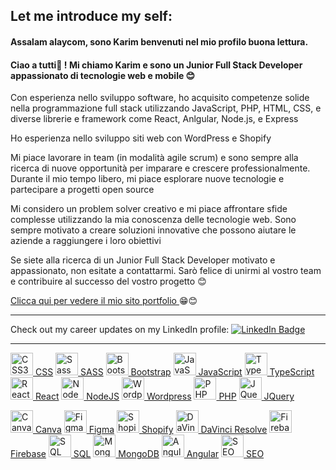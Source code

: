 ## Let me introduce my self:

#### Assalam alaycom, sono Karim benvenuti nel mio profilo buona lettura.
#### Ciao a tutti👋 ! Mi chiamo Karim e sono un Junior Full Stack Developer appassionato di tecnologie web e mobile 😊

Con esperienza nello sviluppo software, ho acquisito competenze solide nella programmazione full stack utilizzando JavaScript, PHP, HTML, CSS, e diverse librerie e framework come React, Anlgular, Node.js, e Express

Ho esperienza nello sviluppo siti web con WordPress e Shopify

Mi piace lavorare in team (in modalità agile scrum) e sono sempre alla ricerca di nuove opportunità per imparare e crescere professionalmente. Durante il mio tempo libero, mi piace esplorare nuove tecnologie e partecipare a progetti open source

Mi considero un problem solver creativo e mi piace affrontare sfide complesse utilizzando la mia conoscenza delle tecnologie web. Sono sempre motivato a creare soluzioni innovative che possono aiutare le aziende a raggiungere i loro obiettivi

Se siete alla ricerca di un Junior Full Stack Developer motivato e appassionato, non esitate a contattarmi. Sarò felice di unirmi al vostro team e contribuire al successo del vostro progetto 😊

<a  href="https://karimzouhir-portfolio.netlify.app/" target="_blank" >Clicca qui per vedere il mio  sito portfolio </a>😁😊

 

---
Check out my career updates on my LinkedIn profile:  <a href="https://www.linkedin.com/in/zouhirkarim1999/"><img src="https://img.shields.io/badge/LinkedIn-blue?logo=linkedin&logoColor=white" alt="LinkedIn Badge"/>
  </a>
 
 ---
 
  
 <a href="https://www.w3.org/TR/CSS/#css" target="_blank" rel="noreferrer"><img src="https://raw.githubusercontent.com/danielcranney/readme-generator/main/public/icons/skills/css3-colored.svg" width="36" height="36" alt="CSS3" /> CSS</a>
  <a href="https://sass-lang.com/" target="_blank" rel="noreferrer"><img src="https://raw.githubusercontent.com/danielcranney/readme-generator/main/public/icons/skills/sass-colored.svg" width="36" height="36" alt="Sass" /> SASS</a>
  <a href="https://getbootstrap.com/" target="_blank" rel="noreferrer"><img src="https://raw.githubusercontent.com/danielcranney/readme-generator/main/public/icons/skills/bootstrap-colored.svg" width="36" height="36" alt="Bootstrap" /> Bootstrap</a>
<a href="https://developer.mozilla.org/en-US/docs/Web/JavaScript" target="_blank" rel="noreferrer"><img src="https://raw.githubusercontent.com/danielcranney/readme-generator/main/public/icons/skills/javascript-colored.svg" width="36" height="36" alt="JavaScript" /> JavaScript</a>
  <a href="https://www.typescriptlang.org/" target="_blank" rel="noreferrer"><img src="https://raw.githubusercontent.com/danielcranney/readme-generator/main/public/icons/skills/typescript-colored.svg" width="36" height="36" alt="TypeScript" /> TypeScript</a>
<a href="https://reactjs.org/" target="_blank" rel="noreferrer"><img src="https://raw.githubusercontent.com/danielcranney/readme-generator/main/public/icons/skills/react-colored.svg" width="36" height="36" alt="React" /> React</a>
  <a href="https://nodejs.org/en/" target="_blank" rel="noreferrer"><img src="https://raw.githubusercontent.com/danielcranney/readme-generator/main/public/icons/skills/nodejs-colored.svg" width="36" height="36" alt="NodeJS" /> NodeJS</a>
  <a href="https://it.wordpress.org/" target="_blank" rel="noreferrer"><img src="https://upload.wikimedia.org/wikipedia/commons/9/93/Wordpress_Blue_logo.png" width="36" height="36" alt="Wordpress" /> Wordpress</a>
  <a href="https://www.php.net/" target="_blank" rel="noreferrer"><img src="https://upload.wikimedia.org/wikipedia/commons/thumb/2/27/PHP-logo.svg/260px-PHP-logo.svg.png" width="36" height="36" alt="PHP" /> PHP</a>
  <a href="https://jquery.com/" target="_blank" rel="noreferrer"><img src="https://www.interviewbit.com/blog/wp-content/uploads/2021/10/jquery-logo-vertical_large_square.png" width="36" height="36" alt="JQuery" /> JQuery</a>
 

<a href="https://www.canva.com/" target="_blank" rel="noreferrer"><img src="https://cdn-images-1.medium.com/max/1200/1*A6kkoOVJVpXPWewg8axc5w.png" width="36" height="36" alt="Canva" /> Canva</a>
<a href="https://www.figma.com/" target="_blank" rel="noreferrer"><img src="https://raw.githubusercontent.com/danielcranney/readme-generator/main/public/icons/skills/figma-colored.svg" width="36" height="36" alt="Figma" /> Figma</a>
<a href="https://www.shopify.com/" target="_blank" rel="noreferrer"><img src="https://cdn.shopify.com/assets/images/logos/shopify-bag.png" width="36" height="36" alt="Shopify" /> Shopify</a>
<a href="https://www.blackmagicdesign.com/it/products/davinciresolve" target="_blank" rel="noreferrer"><img src="https://upload.wikimedia.org/wikipedia/commons/thumb/9/90/DaVinci_Resolve_17_logo.svg/1200px-DaVinci_Resolve_17_logo.svg.png" width="36" height="36" alt="DaVinci Resolve" /> DaVinci Resolve</a>
<a href="https://firebase.google.com/brand-guidelines" target="_blank" rel="noreferrer"><img src="https://firebase.google.com/static/downloads/brand-guidelines/PNG/logo-vertical.png" width="36" height="36" alt="Firebase" /> Firebase</a>
<a href="https://www.microsoft.com/it-it/sql-server/sql-server-downloads" target="_blank" rel="noreferrer"><img src="https://cdn2.iconfinder.com/data/icons/programming-50/64/206_programming-sql-data-database-512.png" width="36" height="36" alt="SQL" /> SQL</a>
<a href="https://www.mongodb.com/" target="_blank" rel="noreferrer"><img src="https://www.pngrepo.com/png/331488/512/mongodb.png" width="36" height="36" alt="MongoDB" /> MongoDB</a>
<a href="https://angular.io/" target="_blank" rel="noreferrer"><img src="https://angular.io/assets/images/logos/angular/angular.svg" width="36" height="36" alt="Angular" /> Angular</a>
 <a href="https://it.wikipedia.org/wiki/Ottimizzazione_per_i_motori_di_ricerca" target="_blank" rel="noreferrer"><img src="https://www.vhv.rs/dpng/d/8-86124_seo-digital-marketing-icon-hd-png-download.png" width="36" height="36" alt="SEO" /> SEO</a>

